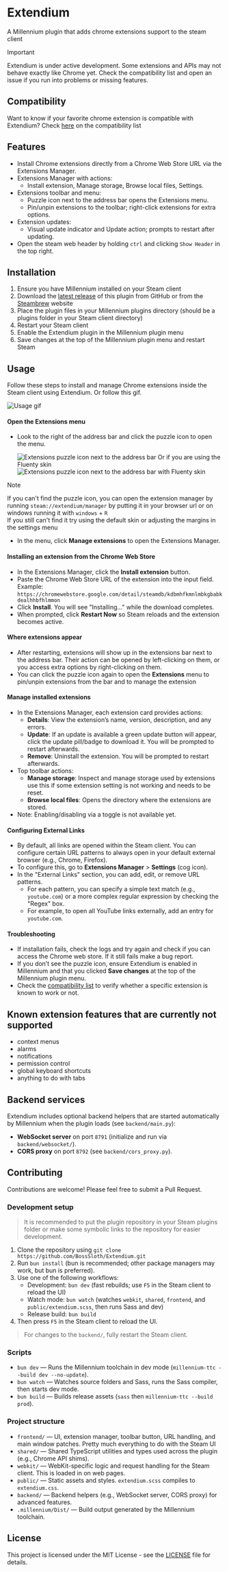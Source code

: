# Extendium

A Millennium plugin that adds chrome extensions support to the steam client
> [!IMPORTANT]
> Extendium is under active development. Some extensions and APIs may not behave exactly like Chrome yet.
> Check the compatibility list and open an issue if you run into problems or missing features.

## Compatibility
Want to know if your favorite chrome extension is compatible with Extendium? Check [here](https://docs.google.com/spreadsheets/d/e/2PACX-1vRDoTrxtBhLurvlxZNW7vYpUtp-dU4iyRgS3GnVKjXx2seONwU_BtORtDoE8WbbrRp0-OohYI2NAM-j/pubhtml) on the compatibility list

## Features
- Install Chrome extensions directly from a Chrome Web Store URL via the Extensions Manager.
- Extensions Manager with actions:
  - Install extension, Manage storage, Browse local files, Settings.
- Extensions toolbar and menu:
  - Puzzle icon next to the address bar opens the Extensions menu.
  - Pin/unpin extensions to the toolbar; right-click extensions for extra options.
- Extension updates:
  - Visual update indicator and Update action; prompts to restart after updating.
- Open the steam web header by holding `ctrl` and clicking `Show Header` in the top right.

## Installation
1. Ensure you have Millennium installed on your Steam client
2. Download the [latest release](https://github.com/BossSloth/Extendium/releases/latest) of this plugin from GitHub or from the [Steambrew](https://steambrew.app/plugins) website
3. Place the plugin files in your Millennium plugins directory (should be a plugins folder in your Steam client directory)
4. Restart your Steam client
5. Enable the Extendium plugin in the Millennium plugin menu
6. Save changes at the top of the Millennium plugin menu and restart Steam

## Usage

Follow these steps to install and manage Chrome extensions inside the Steam client using Extendium.
Or follow this gif.

![Usage gif](images/install-extension.gif)

#### __Open the Extensions menu__
  - Look to the right of the address bar and click the puzzle icon to open the menu.

    ![Extensions puzzle icon next to the address bar](images/extension-icon.png)
    Or if you are using the Fluenty skin
    ![Extensions puzzle icon next to the address bar with Fluenty skin](images/extension-icon-fluenty.png)

> [!NOTE]
> If you can't find the puzzle icon, you can open the extension manager by running `steam://extendium/manager` by putting it in your browser url or on windows running it with `windows` + `R`  
> If you still can't find it try using the default skin or adjusting the margins in the settings menu

  - In the menu, click __Manage extensions__ to open the Extensions Manager.

#### __Installing an extension from the Chrome Web Store__
  - In the Extensions Manager, click the __Install extension__ button.
  - Paste the Chrome Web Store URL of the extension into the input field.
    Example: `https://chromewebstore.google.com/detail/steamdb/kdbmhfkmnlmbkgbabkdealhhbfhlmmon`
  - Click __Install__. You will see "Installing..." while the download completes.
  - When prompted, click __Restart Now__ so Steam reloads and the extension becomes active.

#### __Where extensions appear__
  - After restarting, extensions will show up in the extensions bar next to the address bar. Their action can be opened by left-clicking on them, or you access extra options by right-clicking on them.
  - You can click the puzzle icon again to open the __Extensions__ menu to pin/unpin extensions from the bar and to manage the extension

#### __Manage installed extensions__
  - In the Extensions Manager, each extension card provides actions:
    - __Details__: View the extension’s name, version, description, and any errors.
    - __Update__: If an update is available a green update button will appear, click the update pill/badge to download it. You will be prompted to restart afterwards.
    - __Remove__: Uninstall the extension. You will be prompted to restart afterwards.
  - Top toolbar actions:
    - __Manage storage__: Inspect and manage storage used by extensions use this if some extension setting is not working and needs to be reset.
    - __Browse local files__: Opens the directory where the extensions are stored.
  - Note: Enabling/disabling via a toggle is not available yet.

#### __Configuring External Links__
  - By default, all links are opened within the Steam client. You can configure certain URL patterns to always open in your default external browser (e.g., Chrome, Firefox).
  - To configure this, go to __Extensions Manager__ > __Settings__ (cog icon).
  - In the "External Links" section, you can add, edit, or remove URL patterns.
    - For each pattern, you can specify a simple text match (e.g., `youtube.com`) or a more complex regular expression by checking the "Regex" box.
    - For example, to open all YouTube links externally, add an entry for `youtube.com`.

#### __Troubleshooting__
  - If installation fails, check the logs and try again and check if you can access the Chrome web store. If it still fails make a bug report.
  - If you don’t see the puzzle icon, ensure Extendium is enabled in Millennium and that you clicked __Save changes__ at the top of the Millennium plugin menu.
  - Check the [compatibility list](https://docs.google.com/spreadsheets/d/e/2PACX-1vRDoTrxtBhLurvlxZNW7vYpUtp-dU4iyRgS3GnVKjXx2seONwU_BtORtDoE8WbbrRp0-OohYI2NAM-j/pubhtml) to verify whether a specific extension is known to work or not.

## Known extension features that are currently not supported
- context menus
- alarms
- notifications
- permission control
- global keyboard shortcuts
- anything to do with tabs

## Backend services
Extendium includes optional backend helpers that are started automatically by Millennium when the plugin loads (see `backend/main.py`):
- __WebSocket server__ on port `8791` (initialize and run via `backend/websocket/`).
- __CORS proxy__ on port `8792` (see `backend/cors_proxy.py`).

## Contributing
Contributions are welcome! Please feel free to submit a Pull Request.

### Development setup
> It is recommended to put the plugin repository in your Steam plugins folder or make some symbolic links to the
> repository for easier development.

1. Clone the repository using `git clone https://github.com/BossSloth/Extendium.git`
2. Run `bun install` (bun is recommended; other package managers may work, but bun is preferred).
3. Use one of the following workflows:
   - Development: `bun dev` (fast rebuilds; use `F5` in the Steam client to reload the UI)
   - Watch mode: `bun watch` (watches `webkit`, `shared`, `frontend`, and `public/extendium.scss`, then runs Sass and dev)
   - Release build: `bun build`
4. Then press `F5` in the Steam client to reload the UI.

> For changes to the `backend/`, fully restart the Steam client.

### Scripts
- `bun dev` — Runs the Millennium toolchain in dev mode (`millennium-ttc --build dev --no-update`).
- `bun watch` — Watches source folders and Sass, runs the Sass compiler, then starts dev mode.
- `bun build` — Builds release assets (`sass` then `millennium-ttc --build prod`).

### Project structure
- `frontend/` — UI, extension manager, toolbar button, URL handling, and main window patches. Pretty much everything to do with the Steam UI
- `shared/` — Shared TypeScript utilities and types used across the plugin (e.g., Chrome API shims).
- `webkit/` — WebKit-specific logic and request handling for the Steam client. This is loaded in on web pages.
- `public/` — Static assets and styles. `extendium.scss` compiles to `extendium.css`.
- `backend/` — Backend helpers (e.g., WebSocket server, CORS proxy) for advanced features.
- `.millennium/Dist/` — Build output generated by the Millennium toolchain.

## License
This project is licensed under the MIT License - see the [LICENSE](LICENSE) file for details.
